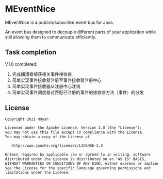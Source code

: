 # MEventNice
MEventNice is a publish/subscribe event bus for Java.

An event bus designed to decouple different parts of your application while still allowing them to communicate efficiently.

## Task completion
V1.0 completed:
1. 完成捕猎者捕获相关事件接收器
2. 简单实现事件接收器注册至事件接收器注册中心
3. 简单实现事件接收器从注册中心注销
4. 简单实现事件调度器对匹配已注册的事件的接收器方法（事件）的分发



## License
```txt
Copyright 2021 MRyan

Licensed under the Apache License, Version 2.0 (the "License");
you may not use this file except in compliance with the License.
You may obtain a copy of the License at

   http://www.apache.org/licenses/LICENSE-2.0

Unless required by applicable law or agreed to in writing, software
distributed under the License is distributed on an "AS IS" BASIS,
WITHOUT WARRANTIES OR CONDITIONS OF ANY KIND, either express or implied.
See the License for the specific language governing permissions and
limitations under the License.

```